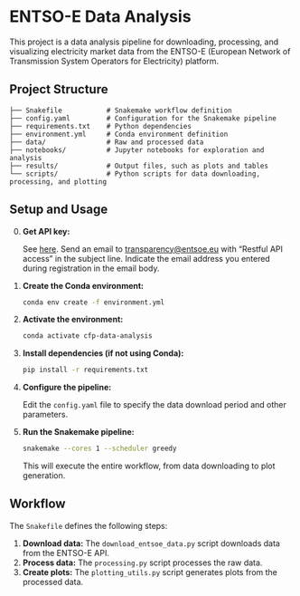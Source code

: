 # ENTSO-E Data Analysis

This project is a data analysis pipeline for downloading, processing, and visualizing electricity market data from the ENTSO-E (European Network of Transmission System Operators for Electricity) platform.

## Project Structure

```
├── Snakefile           # Snakemake workflow definition
├── config.yaml         # Configuration for the Snakemake pipeline
├── requirements.txt    # Python dependencies
├── environment.yml     # Conda environment definition
├── data/               # Raw and processed data
├── notebooks/          # Jupyter notebooks for exploration and analysis
├── results/            # Output files, such as plots and tables
└── scripts/            # Python scripts for data downloading, processing, and plotting
```

## Setup and Usage
0.  **Get API key:**

    See [here](https://transparencyplatform.zendesk.com/hc/en-us/articles/12845911031188-How-to-get-security-token). Send an email to transparency@entsoe.eu with “Restful API access” in the subject line. Indicate the email address you entered during registration in the email body. 

1.  **Create the Conda environment:**

    ```bash
    conda env create -f environment.yml
    ```

2.  **Activate the environment:**

    ```bash
    conda activate cfp-data-analysis
    ```

3.  **Install dependencies (if not using Conda):**

    ```bash
    pip install -r requirements.txt
    ```

4.  **Configure the pipeline:**

    Edit the `config.yaml` file to specify the data download period and other parameters.

5.  **Run the Snakemake pipeline:**

    ```bash
    snakemake --cores 1 --scheduler greedy
    ```

    This will execute the entire workflow, from data downloading to plot generation.

## Workflow

The `Snakefile` defines the following steps:

1.  **Download data:** The `download_entsoe_data.py` script downloads data from the ENTSO-E API.
2.  **Process data:** The `processing.py` script processes the raw data.
3.  **Create plots:** The `plotting_utils.py` script generates plots from the processed data.
